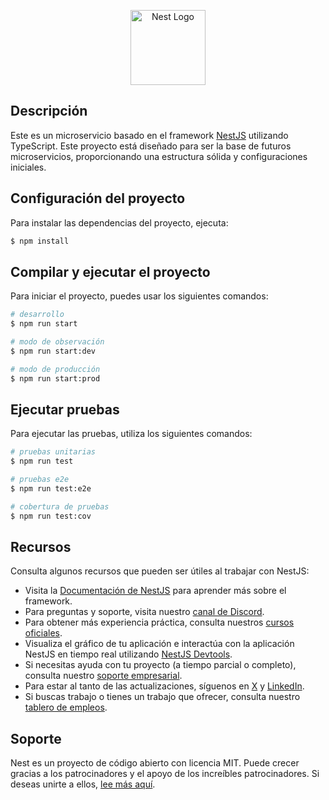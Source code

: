 <p align="center">
  <a href="http://nestjs.com/" target="blank"><img src="https://nestjs.com/img/logo-small.svg" width="120" alt="Nest Logo" /></a>
</p>

[circleci-image]: https://img.shields.io/circleci/build/github/nestjs/nest/master?token=abc123def456
[circleci-url]: https://circleci.com/gh/nestjs/nest


## Descripción

Este es un microservicio basado en el framework [NestJS](https://github.com/nestjs/nest) utilizando TypeScript. Este proyecto está diseñado para ser la base de futuros microservicios, proporcionando una estructura sólida y configuraciones iniciales.

## Configuración del proyecto

Para instalar las dependencias del proyecto, ejecuta:

```bash
$ npm install
```

## Compilar y ejecutar el proyecto

Para iniciar el proyecto, puedes usar los siguientes comandos:

```bash
# desarrollo
$ npm run start

# modo de observación
$ npm run start:dev

# modo de producción
$ npm run start:prod
```

## Ejecutar pruebas

Para ejecutar las pruebas, utiliza los siguientes comandos:

```bash
# pruebas unitarias
$ npm run test

# pruebas e2e
$ npm run test:e2e

# cobertura de pruebas
$ npm run test:cov
```

## Recursos

Consulta algunos recursos que pueden ser útiles al trabajar con NestJS:

- Visita la [Documentación de NestJS](https://docs.nestjs.com) para aprender más sobre el framework.
- Para preguntas y soporte, visita nuestro [canal de Discord](https://discord.gg/G7Qnnhy).
- Para obtener más experiencia práctica, consulta nuestros [cursos oficiales](https://courses.nestjs.com/).
- Visualiza el gráfico de tu aplicación e interactúa con la aplicación NestJS en tiempo real utilizando [NestJS Devtools](https://devtools.nestjs.com).
- Si necesitas ayuda con tu proyecto (a tiempo parcial o completo), consulta nuestro [soporte empresarial](https://enterprise.nestjs.com).
- Para estar al tanto de las actualizaciones, síguenos en [X](https://x.com/nestframework) y [LinkedIn](https://linkedin.com/company/nestjs).
- Si buscas trabajo o tienes un trabajo que ofrecer, consulta nuestro [tablero de empleos](https://jobs.nestjs.com).

## Soporte

Nest es un proyecto de código abierto con licencia MIT. Puede crecer gracias a los patrocinadores y el apoyo de los increíbles patrocinadores. Si deseas unirte a ellos, [lee más aquí](https://docs.nestjs.com/support).


